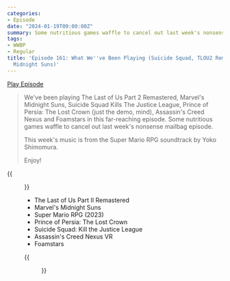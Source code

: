 ```yaml
---
categories:
- Episode
date: "2024-01-19T09:00:00Z"
summary: Some nutritious games waffle to cancel out last week's nonsense mailbag episode.
tags:
- WWBP
- Regular
title: 'Episode 161: What We''ve Been Playing (Suicide Squad, TLOU2 Remastered, Marvel''s
  Midnight Suns)'
---
```


[Play Episode](https://www.patreon.com/posts/episode-161-what-96752199)
> We've been playing The Last of Us Part 2 Remastered, Marvel's Midnight Suns, Suicide Squad Kills The Justice League, Prince of Persia: The Lost Crown (just the demo, mind), Assassin's Creed Nexus and Foamstars in this far-reaching episode. Some nutritious games waffle to cancel out last week's nonsense mailbag episode.
>
> This week's music is from the Super Mario RPG soundtrack by Yoko Shimomura.
>
> Enjoy!

{{<figure 
    src="/assets/images/breaking-bad.jpeg" 
    caption="Image Credit: Shugdaddy" 
    alt="Breaking Bad Back Page Podcast">}}

- The Last of Us Part II Remastered
- Marvel's Midnight Suns 
- Super Mario RPG (2023)
- Prince of Persia: The Lost Crown
- Suicide Squad: Kill the Justice League
- Assassin's Creed Nexus VR
- Foamstars

{{<figure 
    src="/assets/images/pooh.png" 
    caption="Samuel, pictured while recording the pod" 
    alt="Samuel, pictured while recording the pod">}}